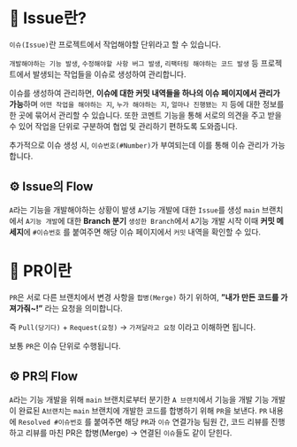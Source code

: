 # 💭 Issue란?
`이슈(Issue)`란 프로젝트에서 작업해야할 단위라고 할 수 있습니다.

`개발해야하는 기능 발생`, `수정해야할 사항 버그 발생`, `리팩터링 해야하는 코드 발생` 등 프로젝트에서 발생되는 작업들을 이슈로 생성하여 관리합니다.

이슈를 생성하여 관리하면, **이슈에 대한 커밋 내역들을 하나의 이슈 페이지에서 관리가 가능**하며
`어떤 작업을 해야하는 지`, `누가 해야하는 지`, `얼마나 진행됐는 지` 등에 대한 정보를 한 곳에 묶어서 관리할 수 있습니다.
또한 코멘트 기능을 통해 서로의 의견을 주고 받을 수 있어 작업을 단위로 구분하여 협업 및 관리하기 편하도록 도와줍니다.

추가적으로 이슈 생성 시, `이슈번호(#Number)`가 부여되는데 이를 통해 이슈 관리가 가능합니다.

## ⚙️ Issue의 Flow
`A`라는 기능을 개발해야하는 상황이 발생
`A`기능 개발에 대한 `Issue`를 생성
`main` 브랜치에서 `A기능 개발`에 대한 **Branch 분기**
`생성한 Branch`에서 `A`기능 개발 시작
이때 **커밋 메세지**에 `#이슈번호` 를 붙여주면 해당 이슈 페이지에서 `커밋` 내역을 확인할 수 있다.

# 💭 PR이란
`PR`은 서로 다른 브랜치에서 변경 사항을 `합병(Merge)` 하기 위하여,
**”내가 만든 코드를 가져가줘~!”** 라는 요청을 의미합니다.

즉 `Pull(당기다)` + `Request(요청)` → `가져달라고 요청` 이라고 이해하면 됩니다.

보통 `PR`은 이슈 단위로 수행됩니다.

## ⚙️ PR의 Flow
`A`라는 기능 개발을 위해 `main` 브랜치로부터 분기한 `A 브랜치`에서 기능을 개발
기능 개발이 완료된 `A브랜치`는 `main` 브랜치에 개발한 코드를 합병하기 위해 `PR`을 보낸다.
`PR` 내용에 `Resolved #이슈번호` 를 붙여주면 해당 `PR`과 `이슈` 연결가능
팀원 간, 코드 리뷰를 진행하고 리뷰를 마친 PR은 합병(Merge) → 연결된 `이슈`들도 같이 닫힌다.
